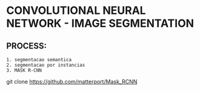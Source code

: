 # CONVOLUTIONAL NEURAL NETWORK - IMAGE SEGMENTATION

## PROCESS:

```
1. segmentacao semantica
2. segmentacao por instancias
3. MASK R-CNN
```
git clone https://github.com/matterport/Mask_RCNN

